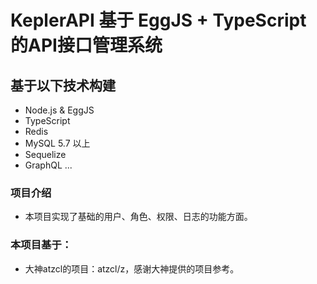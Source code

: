 # KeplerAPI 基于 EggJS + TypeScript 的API接口管理系统

## 基于以下技术构建
- Node.js & EggJS
- TypeScript
- Redis
- MySQL 5.7 以上
- Sequelize
- GraphQL
...

### 项目介绍
- 本项目实现了基础的用户、角色、权限、日志的功能方面。

### 本项目基于：
- 大神atzcl的项目：atzcl/z，感谢大神提供的项目参考。

